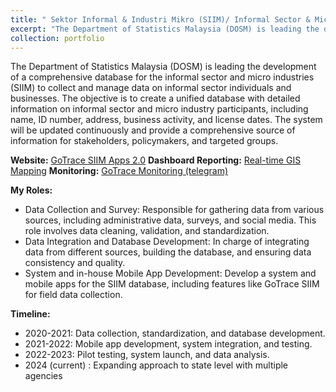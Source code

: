 ```yaml
---
title: " Sektor Informal & Industri Mikro (SIIM)/ Informal Sector & Micro Industry"
excerpt: "The Department of Statistics Malaysia (DOSM) is leading the development of a comprehensive database for the informal sector and micro industries (SIIM) to collect and manage data on informal sector individuals and businesses. <br/><img src='https://i.ibb.co/GPBZw3G/image.png'>"
collection: portfolio
---
```


The Department of Statistics Malaysia (DOSM) is leading the development of a comprehensive database for the informal sector and micro industries (SIIM) to collect and manage data on informal sector individuals and businesses. The objective is to create a unified database with detailed information on informal sector and micro industry participants, including name, ID number, address, business activity, and license dates. The system will be updated continuously and provide a comprehensive source of information for stakeholders, policymakers, and targeted groups.

**Website:** [GoTrace SIIM Apps 2.0](https://www.dosm.gov.my/gotracesiim/) 
**Dashboard Reporting:** [Real-time GIS Mapping](https://lookerstudio.google.com/reporting/48b1f5da-0777-4516-91c1-252bbad91d77/page/p_8uoc6z1lyc) 
**Monitoring:** [GoTrace Monitoring (telegram)](https://t.me/gotaceSIIM) 

**My Roles:** <br>
- Data Collection and Survey: Responsible for gathering data from various sources, including administrative data, surveys, and social media. This role involves data cleaning, validation, and standardization.
- Data Integration and Database Development: In charge of integrating data from different sources, building the database, and ensuring data consistency and quality.
- System and in-house Mobile App Development: Develop a system and mobile apps for the SIIM database, including features like GoTrace SIIM for field data collection.

**Timeline:**
- 2020-2021: Data collection, standardization, and database development.
- 2021-2022: Mobile app development, system integration, and testing.
- 2022-2023: Pilot testing, system launch, and data analysis.
- 2024 (current) : Expanding approach to state level with multiple agencies
